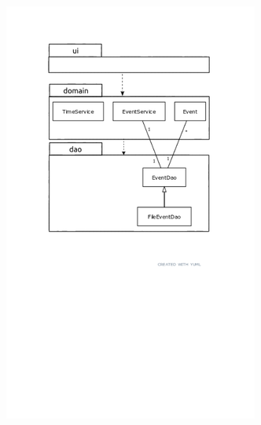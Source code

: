 ![Sovelluksen luokka/pakkauskaavio](https://github.com/maariaw/ot-harjoitustyo/blob/main/dokumentaatio/kuvat/a-1.png)
